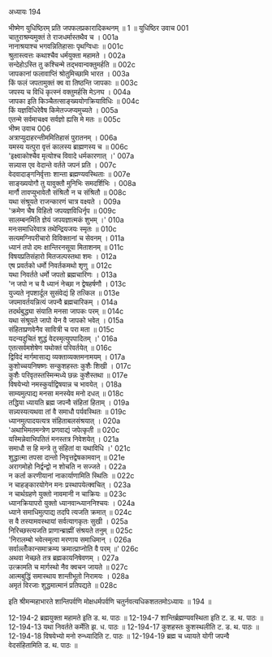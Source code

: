 अध्यायः 194

भीष्मेण युधिष्ठिरम् प्रति जपफलप्रकारादिकथनम् ॥ 1 ॥
युधिष्ठिर उवाच 	001  
चातुराश्रम्यमुक्तं ते राजधर्मास्तथैव च ।	001a  
नानाश्रयाश्च भगवन्नितिहासाः पृथग्विधाः ॥	001c  
श्रुतास्त्वत्तः कथाश्चैव धर्मयुक्ता महामते ।	002a  
सन्देहोऽस्ति तु कश्चिन्मे तद्भवान्वक्तुमर्हति ॥	002c  
जापकानां फलावाप्तिं श्रोतुमिच्छामि भारत ।	003a  
किं फलं जपतामुक्तं क्व वा तिष्ठन्ति जापकाः ॥	003c  
जपस्य च विधिं कृत्स्नं वक्तुमर्हसि मेऽनघ ।	004a  
जापका इति किञ्चैतत्साङ्ख्ययोगक्रियाविधिः ॥	004c  
किं यज्ञविधिरेवैष किमेतज्जप्यमुच्यते ।	005a  
एतन्मे सर्वमाचक्ष्व सर्वज्ञो ह्यसि मे मतः ॥	005c  
भीष्म उवाच 	006  
अत्राप्युदाहरन्तीममितिहासं पुरातनम् ।	006a  
यमस्य यत्पुरा वृत्तं कालस्य ब्राह्मणस्य च ॥	006c  
\'इक्ष्वाकोश्चैव मृत्योश्च विवादे धर्मकारणात् ।\'	007a  
सन्न्यास एव वेदान्ते वर्तते जपनं प्रति ।	007c  
वेदवादाङ्गनिर्वृत्ताः शान्ता ब्रह्मण्यवस्थिताः ॥	007e  
साङ्ख्ययोगौ तु यावुक्तौ मुनिभिः समदर्शिभिः ।	008a  
मार्गौ तावप्युभावेतौ संश्रितौ न च संश्रितौ ॥	008c  
यथा संश्रूयते राजन्कारणं चात्र वक्ष्यते ।	009a  
\'क्रमेण चैष विहितो जपयज्ञविधिर्नृप ॥	009c  
सालम्बनमिति ज्ञेयं जपयज्ञात्मकं शुभम् ।\'	010a  
मनःसमाधिरेवात्र तथेन्द्रियजयः स्मृतः ॥	010c  
सत्यमग्निपरीचारो विविक्तानां च सेवनम् ।	011a  
ध्यानं तपो दमः क्षान्तिरनसूया मिताशनम् ॥	011c  
विषयप्रतिसंहारो मितजल्पस्तथा शमः ।	012a  
एष प्रवर्तको धर्मो निवर्तकमथो शृणु ॥	012c  
यथा निवर्तते धर्मो जपतो ब्रह्मचारिणः ।	013a  
\'न जपो न च वै ध्यानं नेच्छा न द्वेषहर्षणौ ।	013c  
युज्यते नृपशार्दूल सुसंवेद्यं हि तत्किल ॥	013e  
जपमावर्तयन्नित्यं जपन्वै ब्रह्मचारिकम् ।	014a  
तदर्थबुद्ध्या संयाति मनसा जापकः परम् ॥	014c  
यथा संश्रूयते जापो येन वै जापको भवेत् ।	015a  
संहिताप्रणवेनैव सावित्री च परा मता ॥	015c  
यदन्यदुचितं शुद्धं वेदस्मृत्युपपादितम् ।\'	016a  
एतत्सर्वमशेषेण यथोक्तं परिवर्तयेत् ॥	016c  
द्विविदं मार्गमासाद्य व्यक्ताव्यक्तमनामयम् ।	017a  
कुशोच्चयनिषष्णः सन्कुशहस्तः कुशैः शिखी ।	017c  
कुशैः परिवृतस्तस्मिन्मध्ये छन्नः कुशैस्तथा ॥	017e  
विषयेभ्यो नमस्कुर्याद्विषयान्न च भावयेत् ।	018a  
साम्यमुत्पाद्य मनसा मनस्येव मनो दधत् ॥	018c  
तद्धिया ध्यायति ब्रह्म जपन्वै संहितां हिताम् ।	019a  
सन्न्यस्यत्यथवा तां वै समाधौ पर्यवस्थितः ॥	019c  
ध्यानमुत्पादयत्यत्र संहिताबलसंश्रयात् ।	020a  
\'अथाभिमतमन्त्रेण प्रणवाद्यं जपेत्कृती ॥	020c  
यस्मिन्नेवाभिपतितं मनस्तत्र निवेशयेत् ।	021a  
समाधौ स हि मन्त्रे तु संहितां वा यथाविधि ।\'	021c  
शुद्धात्मा तपसा दान्तो निवृत्तद्वेषकामवान् ॥	021e  
अरागमोहो निर्द्वन्द्वो न शोचति न सज्जते ।	022a  
न कर्ता करणीयानां नाकार्याणामिति स्थितिः ॥	022c  
न चाहङ्कारयोगेन मनः प्रस्थापयेत्क्वचित् ।	023a  
न चार्थग्रहणे युक्तो नावमानी न चाक्रियः ॥	023c  
ध्यानक्रियापरो युक्तो ध्यानवान्ध्याननिश्चयः ।	024a  
ध्याने समाधिमुत्पाद्य तदपि त्यजति क्रमात् ॥	024c  
स वै तस्यामवस्थायां सर्वत्यागकृतः सुखी ।	025a  
निरिच्छस्त्यजति प्राणान्ब्राह्मीं संश्रयते तनुम् ॥	025c  
\'निरालम्बो भवेत्स्मृत्वा मरणाय समाधिमान् ।	026a  
सर्वाल्लोँकान्समाक्रम्य क्रमात्प्राप्नोति वै परम् ॥\'	026c  
अथवा नेच्छते तत्र ब्रह्मकायनिषेवणम् ।	027a  
उत्क्रामति च मार्गस्थो नैव क्वचन जायते ॥	027c  
आत्मबुद्धिं समास्थाय शान्तीभूतो निरामयः ।	028a  
अमृतं विरजाः शुद्धमात्मानं प्रतिपद्यते ॥ 	028c  

इति श्रीमन्महाभारते शान्तिपर्वणि मोक्षधर्मपर्वणि चतुर्नवत्यधिकशततमोऽध्यायः ॥ 194 ॥

12-194-2 ब्रह्मयुक्ता महामते इति ड. थ. पाठः ॥ 12-194-7 शान्तिर्ब्रह्मण्यवस्थिता इति ट. ड. थ. पाठः ॥ 12-194-13 यथा निवर्तते कर्मेति झ. ध. पाठः ॥ 12-194-17 कुशहस्तः कुशस्थलीति ट. ड. थ. पाठः ॥ 12-194-18 विषयेभ्यो मनो रुन्ध्यादिति ट. पाठः ॥ 12-194-19 ब्रह्म च ध्यायते योगी जपन्वै वेदसंहितामिति ड. थ. पाठः ॥
